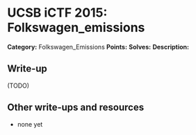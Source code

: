 # UCSB iCTF 2015: Folkswagen_emissions

**Category:** Folkswagen_Emissions
**Points:** 
**Solves:** 
**Description:**



## Write-up

(TODO)

## Other write-ups and resources

* none yet
